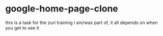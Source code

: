 # google-home-page-clone
this is a task for the zuri training i am/was part of, it all depends on when you get to see it
